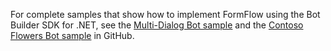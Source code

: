 For complete samples that show how to implement FormFlow using the Bot Builder SDK for .NET, see the <a href="https://github.com/Microsoft/BotBuilder-Samples/tree/master/CSharp/core-MultiDialogs" target="_blank">Multi-Dialog Bot sample</a> and the <a href="https://github.com/Microsoft/BotBuilder-Samples/tree/master/CSharp/demo-ContosoFlowers" target="_blank">Contoso Flowers Bot sample</a> in GitHub.

